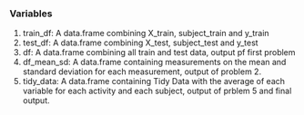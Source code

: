 ### Variables

  1. train_df: A data.frame combining X_train, subject_train and y_train
  2. test_df: A data.frame combining X_test, subject_test and y_test
  3. df: A data.frame combining all train and test data, output pf first problem
  4. df_mean_sd: A data.frame containing measurements on the mean and standard deviation for each measurement, output of problem 2.
  5. tidy_data: A data.frame containing Tidy Data with the average of each variable for each activity and each subject, output of prblem 5 and final output.
